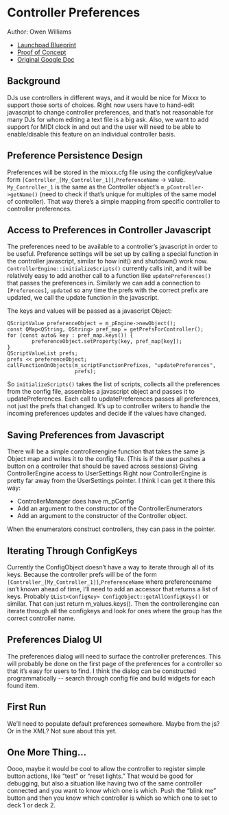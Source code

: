 # Controller Preferences

Author: Owen Williams

  - [Launchpad
    Blueprint](https://blueprints.launchpad.net/mixxx/+spec/controller-options)
  - [Proof of
    Concept](https://github.com/ywwg/mixxx/tree/controller-prefs)
  - [Original Google
    Doc](https://docs.google.com/document/d/1eWOB2IOrM5fCtAc-iZCVrjxMJ3nBPAX9p2IcglXAk2o/edit?usp=sharing)

## Background

DJs use controllers in different ways, and it would be nice for Mixxx to
support those sorts of choices. Right now users have to hand-edit
javascript to change controller preferences, and that’s not reasonable
for many DJs for whom editing a text file is a big ask. Also, we want to
add support for MIDI clock in and out and the user will need to be able
to enable/disable this feature on an individual controller basis.

## Preference Persistence Design

Preferences will be stored in the mixxx.cfg file using the
configkey/value form `[Controller_[My_Controller_1]]`,`PreferenceName`
-\> value. `My_Controller_1` is the same as the Controller object’s
`m_pController->getName()` (need to check if that’s unique for multiples
of the same model of controller). That way there’s a simple mapping from
specific controller to controller preferences.

## Access to Preferences in Controller Javascript

The preferences need to be available to a controller’s javascript in
order to be useful. Preference settings will be set up by calling a
special function in the controller javascript, similar to how init() and
shutdown() work now. `ControllerEngine::initializeScripts()` currently
calls init, and it will be relatively easy to add another call to a
function like `updatePreferences()` that passes the preferences in.
Similarly we can add a connection to `[Preferences]`, `updated` so any
time the prefs with the correct prefix are updated, we call the update
function in the javascript.

The keys and values will be passed as a javascript Object:

``` cpp-qt
QScriptValue preferenceObject = m_pEngine->newObject();
const QMap<QString, QString> pref_map = getPrefsForController();
for (const auto& key : pref_map.keys()) {
        preferenceObject.setProperty(key, pref_map[key]);
}
QScriptValueList prefs;
prefs << preferenceObject;
callFunctionOnObjects(m_scriptFunctionPrefixes, "updatePreferences",
                      prefs);
```

So `initializeScripts()` takes the list of scripts, collects all the
preferences from the config file, assembles a javascript object and
passes it to updatePreferences. Each call to updatePreferences passes
all preferences, not just the prefs that changed. It’s up to controller
writers to handle the incoming preferences updates and decide if the
values have changed.

## Saving Preferences from Javascript

There will be a simple controllerengine function that takes the same js
Object map and writes it to the config file. (This is if the user pushes
a button on a controller that should be saved across sessions) Giving
ControllerEngine access to UserSettings Right now ControllerEngine is
pretty far away from the UserSettings pointer. I think I can get it
there this way:

  - ControllerManager does have m\_pConfig
  - Add an argument to the constructor of the ControllerEnumerators
  - Add an argument to the constructor of the Controller object.

When the enumerators construct controllers, they can pass in the
pointer.

## Iterating Through ConfigKeys

Currently the ConfigObject doesn’t have a way to iterate through all of
its keys. Because the controller prefs will be of the form
`[Controller_[My_Controller_1]]`,`PreferenceName` where preferencename
isn’t known ahead of time, I’ll need to add an accessor that returns a
list of keys. Probably `QList<ConfigKey>
ConfigObject::getAllConfigKeys()` or similar. That can just return
m\_values.keys(). Then the controllerengine can iterate through all the
configkeys and look for ones where the group has the correct controller
name.

## Preferences Dialog UI

The preferences dialog will need to surface the controller preferences.
This will probably be done on the first page of the preferences for a
controller so that it’s easy for users to find. I think the dialog can
be constructed programmatically -- search through config file and build
widgets for each found item.

## First Run

We’ll need to populate default preferences somewhere. Maybe from the js?
Or in the XML? Not sure about this yet.

## One More Thing…

Oooo, maybe it would be cool to allow the controller to register simple
button actions, like “test” or “reset lights.” That would be good for
debugging, but also a situation like having two of the same controller
connected and you want to know which one is which. Push the “blink me”
button and then you know which controller is which so which one to set
to deck 1 or deck 2.

